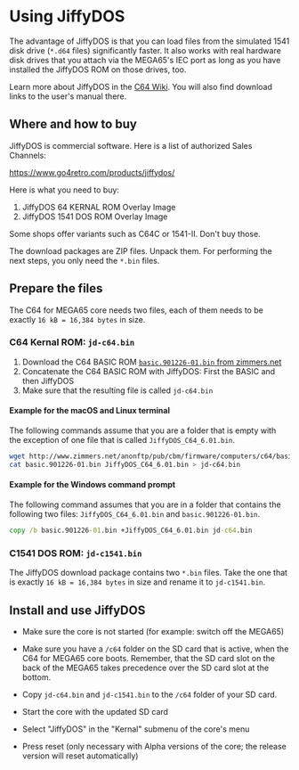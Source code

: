 Using JiffyDOS
==============

The advantage of JiffyDOS is that you can load files from the simulated
1541 disk drive (`*.d64` files) significantly faster. It also works with real
hardware disk drives that you attach via the MEGA65's IEC port as long as you
have installed the JiffyDOS ROM on those drives, too.

Learn more about JiffyDOS in the
[C64 Wiki](https://www.c64-wiki.com/wiki/JiffyDOS).
You will also find download links to the user's manual there.

Where and how to buy
--------------------

JiffyDOS is commercial software. Here is a list of authorized Sales Channels:

https://www.go4retro.com/products/jiffydos/

Here is what you need to buy:

1) JiffyDOS 64 KERNAL ROM Overlay Image
2) JiffyDOS 1541 DOS ROM Overlay Image 

Some shops offer variants such as C64C or 1541-II. Don't buy those.

The download packages are ZIP files. Unpack them. For performing the next
steps, you only need the `*.bin` files.

Prepare the files
-----------------

The C64 for MEGA65 core needs two files, each of them needs to be exactly
`16 kB = 16,384 bytes` in size.

### C64 Kernal ROM: `jd-c64.bin`

1. Download the C64 BASIC ROM [`basic.901226-01.bin` from zimmers.net](http://www.zimmers.net/anonftp/pub/cbm/firmware/computers/c64/basic.901226-01.bin)
2. Concatenate the C64 BASIC ROM with JiffyDOS: First the BASIC and then
   JiffyDOS
3. Make sure that the resulting file is called `jd-c64.bin`

#### Example for the macOS and Linux terminal

The following commands assume that you are a folder that is empty with the
exception of one file that is called `JiffyDOS_C64_6.01.bin`.

```bash
wget http://www.zimmers.net/anonftp/pub/cbm/firmware/computers/c64/basic.901226-01.bin
cat basic.901226-01.bin JiffyDOS_C64_6.01.bin > jd-c64.bin
```

#### Example for the Windows command prompt

The following command assumes that you are in a folder that contains the
following two files: `JiffyDOS_C64_6.01.bin` and `basic.901226-01.bin`.

```cmd
copy /b basic.901226-01.bin +JiffyDOS_C64_6.01.bin jd-c64.bin
```

### C1541 DOS ROM: `jd-c1541.bin`

The JiffyDOS download package contains two `*.bin` files. Take the one that
is exactly `16 kB = 16,384 bytes` in size and rename it to `jd-c1541.bin`.

Install and use JiffyDOS
------------------------

* Make sure the core is not started (for example: switch off the MEGA65)

* Make sure you have a `/c64` folder on the SD card that is active, when the
  C64 for MEGA65 core boots. Remember, that the SD card slot on the back of
  the MEGA65 takes precedence over the SD card slot at the bottom.

* Copy `jd-c64.bin` and `jd-c1541.bin` to the `/c64` folder of your SD card.

* Start the core with the updated SD card

* Select "JiffyDOS" in the "Kernal" submenu of the core's menu

* Press reset (only necessary with Alpha versions of the core; the release
  version will reset automatically)
